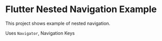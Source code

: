 # Flutter Nested Navigation Example

This project shows example of nested navigation.

Uses `Navigator`, Navigation Keys
